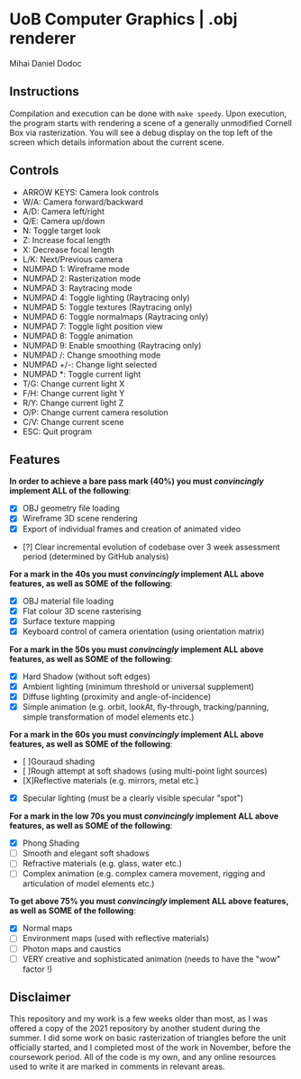 # UoB Computer Graphics | .obj renderer
Mihai Daniel Dodoc
## Instructions
Compilation and execution can be done with `make speedy`. Upon execution, the program starts with rendering a scene of a generally unmodified Cornell Box via rasterization. You will see a debug display on the top left of the screen which details information about the current scene.
## Controls
- ARROW KEYS: Camera look controls
- W/A: Camera forward/backward
- A/D: Camera left/right
- Q/E: Camera up/down
- N: Toggle target look
- Z: Increase focal length
- X: Decrease focal length
- L/K: Next/Previous camera
- NUMPAD 1: Wireframe mode
- NUMPAD 2: Rasterization mode
- NUMPAD 3: Raytracing mode
- NUMPAD 4: Toggle lighting (Raytracing only)
- NUMPAD 5: Toggle textures (Raytracing only)
- NUMPAD 6: Toggle normalmaps (Raytracing only)
- NUMPAD 7: Toggle light position view
- NUMPAD 8: Toggle animation
- NUMPAD 9: Enable smoothing (Raytracing only)
- NUMPAD /: Change smoothing mode
- NUMPAD +/-: Change light selected
- NUMPAD *: Toggle current light
- T/G: Change current light X
- F/H: Change current light Y
- R/Y: Change current light Z
- O/P: Change current camera resolution
- C/V: Change current scene
- ESC: Quit program

## Features
**In order to achieve a bare pass mark (40%) you must _convincingly_ implement ALL of the following**:
- [X] OBJ geometry file loading
- [X] Wireframe 3D scene rendering
- [X] Export of individual frames and creation of animated video
- [?] Clear incremental evolution of codebase over 3 week assessment period (determined by GitHub analysis)

**For a mark in the 40s you must _convincingly_ implement ALL above features, as well as SOME of the following**:
- [X] OBJ material file loading
- [X] Flat colour 3D scene rasterising
- [X] Surface texture mapping
- [X] Keyboard control of camera orientation (using orientation matrix)

**For a mark in the 50s you must _convincingly_ implement ALL above features, as well as SOME of the following**:
- [X] Hard Shadow (without soft edges)
- [X] Ambient lighting (minimum threshold or universal supplement)
- [X] Diffuse lighting (proximity and angle-of-incidence)
- [X] Simple animation (e.g. orbit, lookAt, fly-through, tracking/panning, simple transformation of model elements etc.)

**For a mark in the 60s you must _convincingly_ implement ALL above features, as well as SOME of the following**:
- [ ]Gouraud shading
- [ ]Rough attempt at soft shadows (using multi-point light sources)
- [X]Reflective materials (e.g. mirrors, metal etc.)
- [X] Specular lighting (must be a clearly visible specular "spot")

**For a mark in the low 70s you must _convincingly_ implement ALL above features, as well as SOME of the following**:
- [X] Phong Shading
- [ ] Smooth and elegant soft shadows
- [ ] Refractive materials (e.g. glass, water etc.)
- [ ] Complex animation (e.g. complex camera movement, rigging and articulation of model elements etc.)

**To get above 75% you must _convincingly_ implement ALL above features, as well as SOME of the following**:
- [X] Normal maps
- [ ] Environment maps (used with reflective materials)
- [ ] Photon maps and caustics
- [ ] VERY creative and sophisticated animation (needs to have the "wow" factor !)

## Disclaimer
This repository and my work is a few weeks older than most, as I was offered a copy of the 2021 repository by another student during the summer. I did some work on basic rasterization of triangles before the unit officially started, and I completed most of the work in November, before the coursework period. All of the code is my own, and any online resources used to write it are marked in comments in relevant areas.